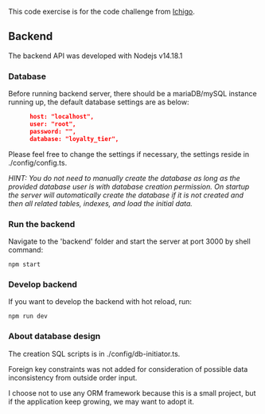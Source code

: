 
This code exercise is for the code challenge from [Ichigo](https://tokyotreat.atlassian.net/wiki/external/1590558953/ODJhODU1MGQ5NmMyNGFmNWFkOGI0YWZhMGI3MzI3OTM).


## Backend
The backend API was developed with Nodejs v14.18.1

### Database
Before running backend server, there should be a mariaDB/mySQL instance running up, the default database settings are as below:
```JSON
      host: "localhost",
      user: "root",
      password: "",
      database: "loyalty_tier",
```
Please feel free to change the settings if necessary, the settings reside in ./config/config.ts.

*HINT: You do not need to manually create the database as long as the provided database user is with database creation permission. On startup the server will automatically create the database if it is not created and then all related tables, indexes, and load the initial data.*

### Run the backend
Navigate to the 'backend' folder and start the server at port 3000 by shell command:
```shell
npm start
```
### Develop backend
If you want to develop the backend with hot reload, run:
```shell
npm run dev
```

### About database design
The creation SQL scripts is in ./config/db-initiator.ts.  

Foreign key constraints was not added for consideration of possible data inconsistency from outside order input.

I choose not to use any ORM framework because this is a small project, but if the application keep growing, we may want to adopt it.

